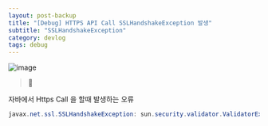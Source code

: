 ```yaml
---
layout: post-backup
title: "[Debug] HTTPS API Call SSLHandshakeException 발생"
subtitle: "SSLHandshakeException"
category: devlog
tags: debug
---
```


![image](https://user-images.githubusercontent.com/50475160/169509674-240d6772-c86a-4abe-88bb-e070507ffd54.png)


> :pencil:

자바에서 Https Call 을 할때 발생하는 오류

```java
javax.net.ssl.SSLHandshakeException: sun.security.validator.ValidatorException: PKIX path building failed: sun.security.provider.certpath.SunCertPathBuilderException: unable to find valid certification path to requested target

```

